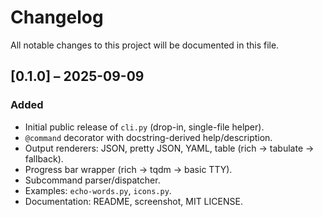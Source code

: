 # Changelog
All notable changes to this project will be documented in this file.

## [0.1.0] – 2025-09-09
### Added
- Initial public release of `cli.py` (drop-in, single-file helper).
- `@command` decorator with docstring-derived help/description.
- Output renderers: JSON, pretty JSON, YAML, table (rich → tabulate → fallback).
- Progress bar wrapper (rich → tqdm → basic TTY).
- Subcommand parser/dispatcher.
- Examples: `echo-words.py`, `icons.py`.
- Documentation: README, screenshot, MIT LICENSE.
